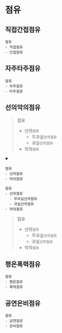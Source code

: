 # 점유


## 직접간접점유
```
점유
- 직접점유
- 간접점유
```


## 자주타주점유
```
점유
- 자주점유
- 타주점유
```


## 선의악의점유
> 점유
> - 선의`점유`
>   - 무과실`선의점유`
>   - 과실`선의점유`
> - 악의`점유`
<details open>
    <summary></summary>

```
점유
- 선의점유
- 악의점유
```
```
점유
- 선의점유
  - 무과실선의점유
  - 과실선의점유
- 악의점유
```
> 점유
> - 선의`점유`
>   - 무과실`선의점유`
>   - 과실`선의점유`
> - 악의`점유`
</details>


## 평온폭력점유
```
점유
- 평온점유
- 폭력점유
```


## 공연은비점유
```
점유
- 공연점유
- 은비점유
```
